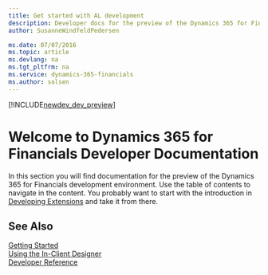 ```yaml
---
title: Get started with AL development
description: Developer docs for the preview of the Dynamics 365 for Financials development environment.
author: SusanneWindfeldPedersen

ms.date: 07/07/2016
ms.topic: article
ms.devlang: na
ms.tgt_pltfrm: na
ms.service: dynamics-365-financials
ms.author: solsen
---
```


[!INCLUDE[newdev_dev_preview](includes/newdev_dev_preview.md)]
# Welcome to Dynamics 365 for Financials Developer Documentation
In this section you will find documentation for the preview of the Dynamics 365 for Financials development environment. Use the table of contents to navigate in the content. You probably want to start with the introduction in [Developing Extensions](devenv-dev-overview.md) and take it from there.

## See Also
[Getting Started](devenv-get-started.md)  
[Using the In-Client Designer](devenv-inclient-designer.md)  
[Developer Reference](devenv-reference-overview.md)
